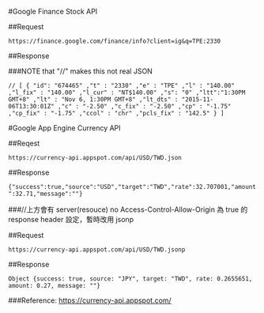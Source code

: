 
#Google Finance Stock API

##Request

`https://finance.google.com/finance/info?client=ig&q=TPE:2330`


##Response

###NOTE that "//" makes this not real JSON

```
// [ { "id": "674465" ,"t" : "2330" ,"e" : "TPE" ,"l" : "140.00" ,"l_fix" : "140.00" ,"l_cur" : "NT$140.00" ,"s": "0" ,"ltt":"1:30PM GMT+8" ,"lt" : "Nov 6, 1:30PM GMT+8" ,"lt_dts" : "2015-11-06T13:30:01Z" ,"c" : "-2.50" ,"c_fix" : "-2.50" ,"cp" : "-1.75" ,"cp_fix" : "-1.75" ,"ccol" : "chr" ,"pcls_fix" : "142.5" } ]
````

#Google App Engine Currency API

##Reqest

`https://currency-api.appspot.com/api/USD/TWD.json`

##Response

`{"success":true,"source":"USD","target":"TWD","rate":32.707001,"amount":32.71,"message":""}`

###//上方會有 server(resouce) no Access-Control-Allow-Origin 為 true 的 response header 設定，暫時改用 jsonp

##Request

`https://currency-api.appspot.com/api/USD/TWD.jsonp`

##Response

`Object {success: true, source: "JPY", target: "TWD", rate: 0.2655651, amount: 0.27, message: ""}`

###Reference: https://currency-api.appspot.com/